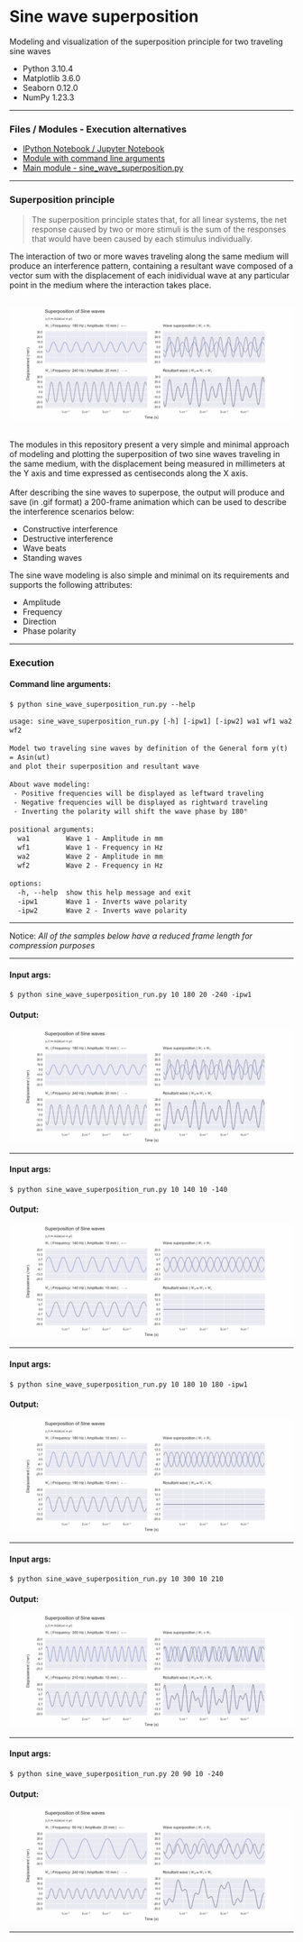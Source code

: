 # Sine wave superposition

Modeling and visualization of the superposition principle for two traveling sine waves

* Python 3.10.4
* Matplotlib 3.6.0
* Seaborn 0.12.0
* NumPy 1.23.3

---
### Files / Modules - Execution alternatives
* [IPython Notebook / Jupyter Notebook](sine_wave_superposition.ipynb)
* [Module with command line arguments](sine_wave_superposition_run.py)
* [Main module - sine_wave_superposition.py](sine_wave_superposition.py)
---

### Superposition principle

>The superposition principle states that, for all linear systems, 
> the net response caused by two or more stimuli is the sum of the 
> responses that would have been caused by each stimulus individually.


The interaction of two or more waves traveling along the same medium will produce an interference pattern, containing 
a resultant wave composed of a vector sum with the displacement of each inidividual wave at any particular 
point in the medium where the interaction takes place.
<br><br>
<p align='left'>
  <img src='img/Sine wave superposition (w1A=10mm, w1f=180Hz) + (w2A=20mm, w2f=-240Hz).gif'/>
</p>
<br>
The modules in this repository present a very simple and minimal approach of modeling and plotting the 
superposition of two sine waves traveling in the same medium, with the displacement being measured in millimeters 
at the Y axis and time expressed as centiseconds along the X axis.
<br><br>
After describing the sine waves to superpose, the output will produce and save (in .gif format) a 
200-frame animation which can be used to describe the interference scenarios below:

- Constructive interference
- Destructive interference
- Wave beats
- Standing waves

The sine wave modeling is also simple and minimal on its requirements and supports the following attributes:
- Amplitude
- Frequency
- Direction
- Phase polarity
---

### Execution
#### Command line arguments:

```
$ python sine_wave_superposition_run.py --help
```

```
usage: sine_wave_superposition_run.py [-h] [-ipw1] [-ipw2] wa1 wf1 wa2 wf2

Model two traveling sine waves by definition of the General form y(t) = Asin(ωt)
and plot their superposition and resultant wave

About wave modeling:
 - Positive frequencies will be displayed as leftward traveling
 - Negative frequencies will be displayed as rightward traveling
 - Inverting the polarity will shift the wave phase by 180°

positional arguments:
  wa1         Wave 1 - Amplitude in mm
  wf1         Wave 1 - Frequency in Hz
  wa2         Wave 2 - Amplitude in mm
  wf2         Wave 2 - Frequency in Hz

options:
  -h, --help  show this help message and exit
  -ipw1       Wave 1 - Inverts wave polarity
  -ipw2       Wave 2 - Inverts wave polarity

```
---

Notice: _All of the samples below have a reduced frame length for compression purposes_

---

#### Input args:
    $ python sine_wave_superposition_run.py 10 180 20 -240 -ipw1

#### Output:

<p align='left'>
  <img src='img/Sine wave superposition (w1A=10mm, w1f=180Hz) + (w2A=20mm, w2f=-240Hz).gif'/>
</p>

---

#### Input args:
    $ python sine_wave_superposition_run.py 10 140 10 -140

#### Output:

<p align='left'>
  <img src='img/Sine wave superposition (w1A=10mm, w1f=140Hz) + (w2A=10mm, w2f=-140Hz).gif'/>
</p>

---

#### Input args:
    $ python sine_wave_superposition_run.py 10 180 10 180 -ipw1

#### Output:

<p align='left'>
  <img src='img/Sine wave superposition (w1A=10mm, w1f=180Hz) + (w2A=10mm, w2f=180Hz).gif'/>
</p>

---

#### Input args:
    $ python sine_wave_superposition_run.py 10 300 10 210

#### Output:

<p align='left'>
  <img src='img/Sine wave superposition (w1A=10mm, w1f=300Hz) + (w2A=10mm, w2f=210Hz).gif'/>
</p>

---

#### Input args:
    $ python sine_wave_superposition_run.py 20 90 10 -240

#### Output:

<p align='left'>
  <img src='img/Sine wave superposition (w1A=20mm, w1f=90Hz) + (w2A=10mm, w2f=-240Hz).gif'/>
</p>

---